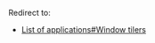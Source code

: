 Redirect to:

*   [List of applications#Window tilers](/index.php?title=List_of_applications&redirect=no#Window_tilers "List of applications")